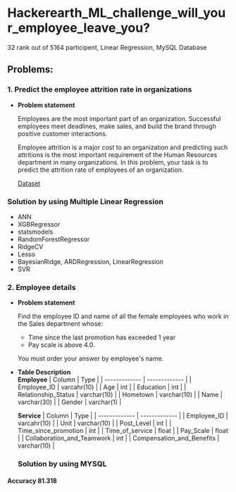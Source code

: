 # Hackerearth_ML_challenge_will_your_employee_leave_you?
32 rank out of 5164 participent, 
Linear Regression, MySQL Database</br>
## Problems:

### 1. Predict the employee attrition rate in organizations

   - **Problem statement**
   
       Employees are the most important part of an organization. Successful employees meet deadlines, make sales, and build the brand through positive customer interactions.</br>
       
       Employee attrition is a major cost to an organization and predicting such attritions is the most important requirement of the Human Resources department in many organizations. In this problem, your task is to predict the attrition rate of employees of an organization.</br>
       
       [Dataset](https://www.kaggle.com/webman19/hacker-earth-will-your-employees-leave-you)  </br>
       
 ### Solution by using Multiple Linear Regression
 - ANN
 - XGBRegressor
 - statsmodels
 - RandomForestRegressor
 - RidgeCV
 - Lesso
 - BayesianRidge, ARDRegression, LinearRegression
 - SVR


### 2. Employee details

   - **Problem statement**
   
       Find the employee ID and name of all the female employees who work in the Sales department whose:</br>
        - Time since the last promotion has exceeded 1 year
        - Pay scale is above 4.0.</br>
        
       You must order your answer by employee's name.</br>
       
   - **Table Description**</br>
             **Employee**
     | Column  | Type |
     | ------------- | ------------- |
     | Employee_ID  | varcahr(10)  |
     | Age  | int  |
     | Education | int |
     | Relationship_Status | varchar(10) |
     | Hometown | varchar(10) |
     | Name | varchar(30) |
     | Gender | varchar(1) |
     
     **Service**
     | Column  | Type |
     | ------------- | ------------- |
     | Employee_ID  | varcahr(10)  |
     | Unit  | varchar(10)  |
     | Post_Level | int |
     | Time_since_promotion | int |
     | Time_of_service | float |
     | Pay_Scale | float |
     | Collaboration_and_Teamwork	 | int |
     | Compensation_and_Benefits | varchar(10) |
     ### Solution by using MYSQL

#### Accuracy 81.318
